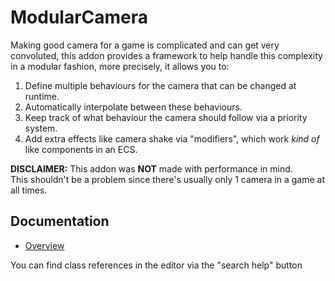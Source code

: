 # ModularCamera

Making good camera for a game is complicated and can get very convoluted, this addon provides a framework to help handle this complexity in a modular fashion, more precisely, it allows you to:

1. Define multiple behaviours for the camera that can be changed at runtime.
2. Automatically interpolate between these behaviours.
3. Keep track of what behaviour the camera should follow via a priority system.
4. Add extra effects like camera shake via "modifiers", which work *kind of* like components in an ECS.

**DISCLAIMER:** This addon was **NOT** made with performance in mind.\
This shouldn't be a problem since there's usually only 1 camera in a game at all times.

## Documentation

- [Overview](docs/overview.md)

You can find class references in the editor via the "search help" button
